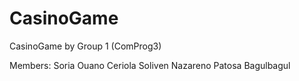 # CasinoGame

CasinoGame by Group 1 (ComProg3)

Members:
Soria
Ouano
Ceriola
Soliven
Nazareno
Patosa
Bagulbagul
